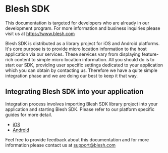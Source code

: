 # Blesh SDK

This documentation is targeted for developers who are already in our development program. For more information and business inquiries please visit us at https://www.blesh.com

Blesh SDK is distributed as a library project for iOS and Android platforms. It's core purpose is to provide micro location information to the host application via our services. These services vary from displaying feature-rich content to simple micro location information. All you should do is to start our SDK, providing user specific settings dedicated to your application which you can obtain by contacting us. Therefore we have a quite simple integration phase and we are doing our best to keep it that way.

## Integrating Blesh SDK into your application

Integration process involves importing Blesh SDK library project into your application and starting Blesh SDK. Please refer to our platform specific guides for more detail.

* [iOS](https://github.com/bleshinc/docs/wiki/iOS-SDK-Integration)
* [Android](https://github.com/bleshinc/docs/wiki/Android-SDK-Integration)

Feel free to provide feedback about this documentation and for more information please contact us at support@blesh.com
